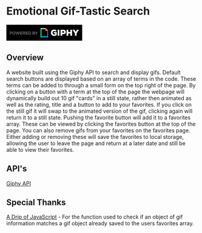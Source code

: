 # Emotional Gif-Tastic Search
![Giphy Logo](/assets/images/giphy.gif)

## Overview
A website built using the Giphy API to search and display gifs.
Default search buttons are displayed based on an array of terms in the code. These terms can be added to through a small form on the top right of the page.
By clicking on a button with a term at the top of the page the webpage will dynamically build out 10 gif "cards" in a still state, rather then animated as well as the rating, title and a button to add to your favorites. If you click on the still gif it will swap to the animated version of the gif, clicking again will return it to a still state.
Pushing the favorite button will add it to a favorites array. These can be viewed by clicking the favorites button at the top of the page. You can also remove gifs from your favorites on the favorites page. Either adding or removing these will save the favorites to local storage, allowing the user to leave the page and return at a later date and still be able to view their favorites.

## API's
[Giphy API](https://giphy.com/)

## Special Thanks
[A Drip of JavaScript](http://adripofjavascript.com/blog/drips/object-equality-in-javascript.html) - For the function used to check if an object of gif information matches a gif object already saved to the users favorites array.

